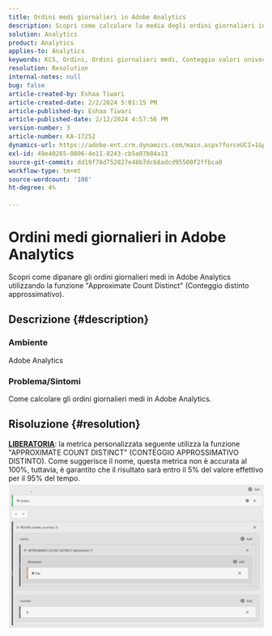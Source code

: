 ```yaml
---
title: Ordini medi giornalieri in Adobe Analytics
description: Scopri come calcolare la media degli ordini giornalieri in Adobe Analytics utilizzando la funzione "Approximate Count Distinct" (Conteggio distinto approssimativo).
solution: Analytics
product: Analytics
applies-to: Analytics
keywords: KCS, Ordini, Ordini giornalieri medi, Conteggio valori univoci approssimativo, Funzione
resolution: Resolution
internal-notes: null
bug: false
article-created-by: Eshaa Tiwari
article-created-date: 2/2/2024 5:01:15 PM
article-published-by: Eshaa Tiwari
article-published-date: 2/12/2024 4:57:56 PM
version-number: 3
article-number: KA-17252
dynamics-url: https://adobe-ent.crm.dynamics.com/main.aspx?forceUCI=1&pagetype=entityrecord&etn=knowledgearticle&id=9ac69aaa-ecc1-ee11-9079-6045bd006268
exl-id: 49e40265-0806-4e11-8243-cb5a07b84a13
source-git-commit: dd19f78d752827e48b7dc68adcd95500f2ffbca0
workflow-type: tm+mt
source-wordcount: '108'
ht-degree: 4%

---
```


# Ordini medi giornalieri in Adobe Analytics


Scopri come dipanare gli ordini giornalieri medi in Adobe Analytics utilizzando la funzione &quot;Approximate Count Distinct&quot; (Conteggio distinto approssimativo).

## Descrizione {#description}


### Ambiente

Adobe Analytics

### Problema/Sintomi

Come calcolare gli ordini giornalieri medi in Adobe Analytics.


## Risoluzione {#resolution}


<u><b>LIBERATORIA</b></u>: la metrica personalizzata seguente utilizza la funzione &quot;APPROXIMATE COUNT DISTINCT&quot; (CONTEGGIO APPROSSIMATIVO DISTINTO). Come suggerisce il nome, questa metrica non è accurata al 100%, tuttavia, è garantito che il risultato sarà entro il 5% del valore effettivo per il 95% del tempo.
![](assets/62d446f9-58c7-ee11-9079-6045bd0067ea.png)
